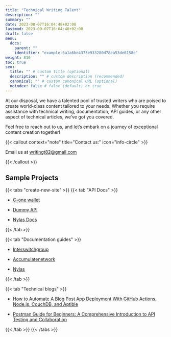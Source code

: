 ```yaml
---
title: "Technical Writing Talent"
description: ""
summary: ""
date: 2023-08-07T16:04:48+02:00
lastmod: 2023-09-07T16:04:48+02:00
draft: false
menu:
  docs:
    parent: ""
    identifier: "example-6a1a6be4373e933280d78ea53de6158e"
weight: 810
toc: true
seo:
  title: "" # custom title (optional)
  description: "" # custom description (recommended)
  canonical: "" # custom canonical URL (optional)
  noindex: false # false (default) or true
---
```


At our disposal, we have a talented pool of trusted writers who are poised to create world-class content tailored to your needs. Whether you require assistance with technical writing, documentation, API guides, or any other aspect of technical articles, we’ve got you covered.

Feel free to reach out to us, and let’s embark on a journey of exceptional content creation together!

{{< callout context="note" title="Contact us:" icon="info-circle" >}}

Email us at writingt82@gmail.com

{{< /callout >}}

## Sample Projects

{{< tabs "create-new-site" >}}
{{< tab "API Docs" >}}

- [C-one wallet](https://c-one.readme.io/reference/getting-started-with-your-api)

- [Dummy API](https://app.swaggerhub.com/apis-docs/wise4rmgod/DummyAPI/0.1)
- [Nylas Docs](https://developer.nylas.com/docs/api/)

{{< /tab >}}

{{< tab "Documentation guides" >}}

- [Interswitchgroup](https://docs.interswitchgroup.com/v1.1/docs/home)

- [Accumulatenetwork](https://docs.accumulatenetwork.io)

- [Nylas](https://developer.nylas.com)

{{< /tab >}}

{{< tab "Technical blogs" >}}

- [How to Automate A Blog Post App Deployment With GitHub Actions, Node.js, CouchDB, and Aptible](https://hackernoon.com/how-to-automate-a-blog-post-app-deployment-with-github-actions-nodejs-couchdb-and-aptible)

- [Postman Guide for Beginners: A Comprehensive Introduction to API Testing and Collaboration](https://wise4rmgod.hashnode.dev/postman-guide-for-beginners-a-comprehensive-introduction-to-api-testing-and-collaboration)

{{< /tab >}}
{{< /tabs >}}
